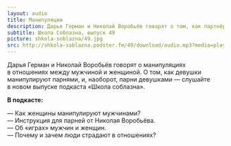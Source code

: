 ```yaml
---
layout: audio
title: Манипуляции
description: Дарья Герман и Николай Воробьёв говорят о том, как партнёры манипулируют друг дургом.
subtitle: Школа Соблазна, выпуск 49
picture: shkola-soblazna/49.jpg
src: http://shkola-soblazna.podster.fm/49/download/audio.mp3?media=player
---
```


Дарья Герман и Николай Воробьёв говорят о манипуляциях в отношениях между мужчиной и женщиной. О том, как девушки манипулируют парнями, и, наоборот, парни девушками — слушайте в новом выпуске подкаста «Школа соблазна».   

**В подкасте:**

— Как женщины манипулируют мужчинами?  
— Инструкция для парней от Николая Воробьёва.  
— Об «играх» мужчин и женщин.  
— Почему и зачем люди страдают в отношениях?   

